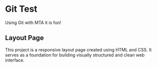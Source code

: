 # Git Test

Using Git with MTA it is fun!

## Layout Page

This project is a responsive layout page created using HTML and CSS.
It serves as a foundation for building visually structured and clean web interface.
